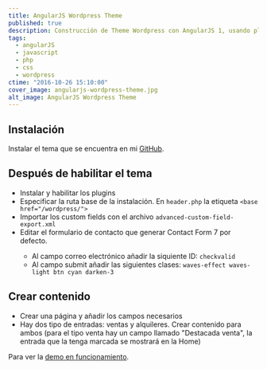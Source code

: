```yaml
---
title: AngularJS Wordpress Theme
published: true
description: Construcción de Theme Wordpress con AngularJS 1, usando plugins de Wordpress Wp Rest Api para generar JSON de las entradas y Advanced Custom Fields (ACF) para añadir nuevos campos
tags:
  - angularJS
  - javascript
  - php
  - css
  - wordpress
ctime: "2016-10-26 15:10:00"
cover_image: angularjs-wordpress-theme.jpg
alt_image: AngularJS Wordpress Theme
---
```


## Instalación
Instalar el tema que se encuentra en mi <a href="https://github.com/ivanalbizu/Angular-Wordpress-Theme/" target="_blank">GitHub</a>.

## Después de habilitar el tema

<ul class="list-bullets">
	<li>Instalar y habilitar los plugins</li>
	<li>Especificar la ruta base de la instalación. En <code>header.php</code> la etiqueta <code>&lt;base href="/wordpress/"&gt;</code></li>
	<li>Importar los custom fields con el archivo <code>advanced-custom-field-export.xml</code></li>
	<li>Editar el formulario de contacto que generar Contact Form 7 por defecto.</li>
	<ul class="list-bullets">
		<li>Al campo correo electrónico añadir la siquiente ID: <code>checkvalid</code></li>
		<li>Al campo submit añadir las siguientes clases: <code>waves-effect waves-light btn cyan darken-3</code></li>
	</ul>
</ul>

## Crear contenido

<ul class="list-bullets">
	<li>Crear una página y añadir los campos necesarios</li>
	<li>Hay dos tipo de entradas: ventas y alquileres. Crear contenido para ambos (para el tipo venta hay un campo llamado "Destacada venta", la entrada que la tenga marcada se mostrará en la Home)</li>
</ul>

Para ver la <a href="http://inmo.mentiraspoliticas.es" target="_blank">demo en funcionamiento</a>.